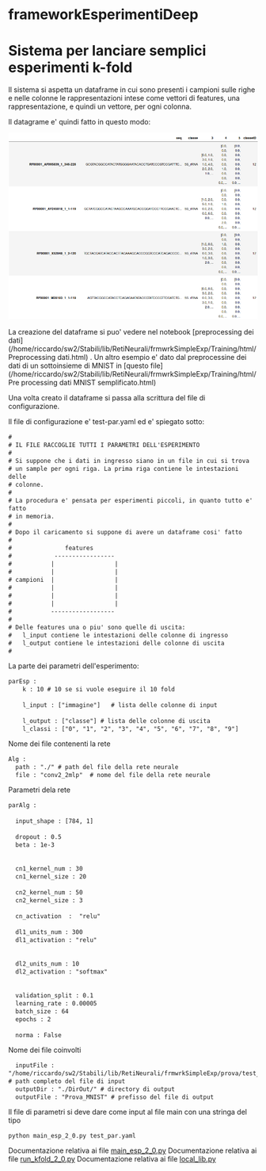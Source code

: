 # frameworkEsperimentiDeep


# Sistema per lanciare semplici esperimenti k-fold

Il sistema si aspetta un dataframe in cui sono presenti i campioni sulle righe e nelle colonne le rappresentazioni intese come vettori di features, una rappresentazione, e quindi un vettore, per ogni colonna. 

Il datagrame e' quindi fatto in questo modo:

![immagine del dataframe](./html/dataframe.png  "dataframe")

La creazione del dataframe si puo' vedere nel notebook [preprocessing dei dati](/home/riccardo/sw2/Stabili/lib/RetiNeurali/frmwrkSimpleExp/Training/html/Preprocessing dati.html) . Un altro esempio e' dato dal preprocessine dei dati di un sottoinsieme di MNIST in [questo file](/home/riccardo/sw2/Stabili/lib/RetiNeurali/frmwrkSimpleExp/Training/html/Pre processing dati MNIST semplificato.html)

Una volta creato il dataframe si passa alla scrittura del file di configurazione.

Il file di configurazione e' test-par.yaml ed e' spiegato sotto:

	#
	# IL FILE RACCOGLIE TUTTI I PARAMETRI DELL'ESPERIMENTO
	#
	# Si suppone che i dati in ingresso siano in un file in cui si trova
	# un sample per ogni riga. La prima riga contiene le intestazioni delle
	# colonne.
	#
	# La procedura e' pensata per esperimenti piccoli, in quanto tutto e' fatto
	# in memoria.
	#
	# Dopo il caricamento si suppone di avere un dataframe cosi' fatto
	#
	#               features
	#            -----------------
	#           |                 |
	#           |                 |
	# campioni  |                 |
	#           |                 |
	#           |                 |
	#           |                 |
	#           ------------------
	#
	# Delle features una o piu' sono quelle di uscita:
	#   l_input contiene le intestazioni delle colonne di ingresso
	#   l_output contiene le intestazioni delle colonne di uscita
	#


La parte dei parametri dell'esperimento: 

	parEsp :
	    k : 10 # 10 se si vuole eseguire il 10 fold

	    l_input : ["immagine"]   # lista delle colonne di input

	    l_output : ["classe"] # lista delle colonne di uscita
	    l_classi : ["0", "1", "2", "3", "4", "5", "6", "7", "8", "9"]

Nome dei file contenenti la rete


	Alg :
	  path : "./" # path del file della rete neurale
	  file : "conv2_2mlp"  # nome del file della rete neurale


Parametri dela rete

	parAlg :

	  input_shape : [784, 1]

	  dropout : 0.5
	  beta : 1e-3


	  cn1_kernel_num : 30
	  cn1_kernel_size : 20

	  cn2_kernel_num : 50
	  cn2_kernel_size : 3

	  cn_activation  :  "relu"

	  dl1_units_num : 300
	  dl1_activation : "relu"


	  dl2_units_num : 10
	  dl2_activation : "softmax"


	  validation_split : 0.1
	  learning_rate : 0.00005
	  batch_size : 64
	  epochs : 2

	  norma : False

Nome dei file coinvolti 



	  inputFile : "/home/riccardo/sw2/Stabili/lib/RetiNeurali/frmwrkSimpleExp/prova/test_dataframe.pkl" # path completo del file di input
	  outputDir : "./DirOut/" # directory di output
	  outputFile : "Prova_MNIST" # prefisso del file di output
	  
	  
Il file di parametri si deve dare come input al file main con una stringa del tipo 

	python main_esp_2_0.py test_par.yaml 
	
Documentazione relativa ai file [main_esp_2_0.py](./main_esp_2_0.html)
Documentazione relativa ai file [run_kfold_2_0.py](/home/riccardo/sw2/Stabili/lib/RetiNeurali/frmwrkSimpleExp/Training/html/run_kfold_2_0.html)
Documentazione relativa ai file [local_lib.py](/home/riccardo/sw2/Stabili/lib/RetiNeurali/frmwrkSimpleExp/Training/html/local_lib.html)
